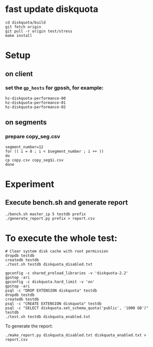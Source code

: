 # fast update diskquota
```
cd diskquota/build
git fetch origin
git pull -r origin test/stress
make install
```

# Setup
## on client
### set the `gp_hosts` for gpssh, for example:
```
hz-diskquota-performance-00
hz-diskquota-performance-01
hz-diskquota-performance-02
```

## on segments
### prepare copy_seg.csv
```
segment_number=12
for (( i = 0 ; i < $segment_number ; i ++ ))
do
cp copy.csv copy_seg$i.csv
done
```

# Experiment
## Execute bench.sh and generate report
```
./bench.sh master_ip 5 testdb prefix
./generate_report.py prefix > report.csv
```

# To execute the whole test:
```
# Clear system disk cache with root permission
dropdb testdb
createdb testdb
./test.sh testdb diskquota_disabled.txt

gpconfig -c shared_preload_libraries -v 'diskquota-2.2'
gpstop -ari
gpconfig -c diskquota.hard_limit -v 'on'
gpstop -ari
psql -c "DROP EXTENSION diskquota" testdb
dropdb testdb
createdb testdb
psql -c "CREATE EXTENSION diskquota" testdb
psql -c "SELECT diskquota.set_schema_quota('public', '1000 GB')" testdb
./test.sh testdb diskquota_enabled.txt
```

To generate the report:

```
./make_report.py diskquota_disabled.txt diskquota_enabled.txt > report.csv
```
